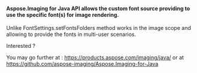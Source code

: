 #### Aspose.Imaging for Java API allows the custom font source providing to use the specific font(s) for image rendering.
Unlike FontSettings.setFontsFolders method works in the image scope and allowing to provide the fonts in multi-user scenarios.

Interested ?

You may go further at :
https://products.aspose.com/imaging/java/ or at https://github.com/aspose-imaging/Aspose.Imaging-for-Java